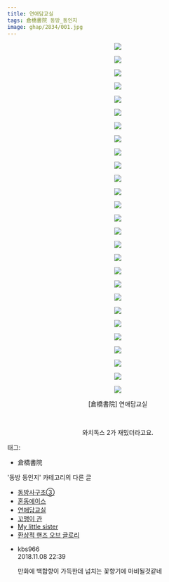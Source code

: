 ```yaml
---
title: 연애담교실
tags: 倉橋書院 동방_동인지
image: ghap/2834/001.jpg
---
```

<div class="article">
<p style="text-align: center; clear: none; float: none;"><img src="{{ site.nasurl }}/ghap/2834/001.jpg"/></p>
<p style="text-align: center; clear: none; float: none;"><img src="{{ site.nasurl }}/ghap/2834/002.jpg"/></p>
<p style="text-align: center; clear: none; float: none;"><img src="{{ site.nasurl }}/ghap/2834/003.jpg"/></p>
<p style="text-align: center; clear: none; float: none;"><img src="{{ site.nasurl }}/ghap/2834/004.jpg"/></p>
<p style="text-align: center; clear: none; float: none;"><img src="{{ site.nasurl }}/ghap/2834/005.jpg"/></p>
<p style="text-align: center; clear: none; float: none;"><img src="{{ site.nasurl }}/ghap/2834/006.jpg"/></p>
<p style="text-align: center; clear: none; float: none;"><img src="{{ site.nasurl }}/ghap/2834/007.jpg"/></p>
<p style="text-align: center; clear: none; float: none;"><img src="{{ site.nasurl }}/ghap/2834/008.jpg"/></p>
<p style="text-align: center; clear: none; float: none;"><img src="{{ site.nasurl }}/ghap/2834/009.jpg"/></p>
<p style="text-align: center; clear: none; float: none;"><img src="{{ site.nasurl }}/ghap/2834/010.jpg"/></p>
<p style="text-align: center; clear: none; float: none;"><img src="{{ site.nasurl }}/ghap/2834/011.jpg"/></p>
<p style="text-align: center; clear: none; float: none;"><img src="{{ site.nasurl }}/ghap/2834/012.jpg"/></p>
<p style="text-align: center; clear: none; float: none;"><img src="{{ site.nasurl }}/ghap/2834/013.jpg"/></p>
<p style="text-align: center; clear: none; float: none;"><img src="{{ site.nasurl }}/ghap/2834/014.jpg"/></p>
<p style="text-align: center; clear: none; float: none;"><img src="{{ site.nasurl }}/ghap/2834/015.jpg"/></p>
<p style="text-align: center; clear: none; float: none;"><img src="{{ site.nasurl }}/ghap/2834/016.jpg"/></p>
<p style="text-align: center; clear: none; float: none;"><img src="{{ site.nasurl }}/ghap/2834/017.jpg"/></p>
<p style="text-align: center; clear: none; float: none;"><img src="{{ site.nasurl }}/ghap/2834/018.jpg"/></p>
<p style="text-align: center; clear: none; float: none;"><img src="{{ site.nasurl }}/ghap/2834/019.jpg"/></p>
<p style="text-align: center; clear: none; float: none;"><img src="{{ site.nasurl }}/ghap/2834/020.jpg"/></p>
<p style="text-align: center; clear: none; float: none;"><img src="{{ site.nasurl }}/ghap/2834/021.jpg"/></p>
<p style="text-align: center; clear: none; float: none;"><img src="{{ site.nasurl }}/ghap/2834/022.jpg"/></p>
<p style="text-align: center; clear: none; float: none;"><img src="{{ site.nasurl }}/ghap/2834/023.jpg"/></p>
<p style="text-align: center; clear: none; float: none;"><img src="{{ site.nasurl }}/ghap/2834/024.jpg"/></p>
<p style="text-align: center; clear: none; float: none;"><img src="{{ site.nasurl }}/ghap/2834/025.jpg"/></p>
<p style="text-align: center; clear: none; float: none;"><img src="{{ site.nasurl }}/ghap/2834/026.jpg"/></p>
<p style="text-align: center; clear: none; float: none;"><img src="{{ site.nasurl }}/ghap/2834/027.jpg"/></p>
<p style="text-align: center; clear: none; float: none;">[倉橋書院] 연애담교실</p>
<p style="text-align: center; clear: none; float: none;"><br/></p>
<p style="text-align: center; clear: none; float: none;">와치독스 2가 재밌더라고요.</p>
</div><div class="tagTrail">
<p>태그: </p>
<ul>
<li>倉橋書院</li>
</ul>
</div><div class="another">
<p>'동방 동인지' 카테고리의 다른 글</p>
<ul>
<li><a href="/2016-12-05-ghap_2836">동방사구초③</a></li>
<li><a href="/2016-12-05-ghap_2835">혼동에이스</a></li>
<li><a href="/2016-12-05-ghap_2834">연애담교실</a></li>
<li><a href="/2016-12-03-ghap_2829">꼬맹이 관</a></li>
<li><a href="/2016-12-03-ghap_2828">My little sister</a></li>
<li><a href="/2016-12-03-ghap_2827">환상적 핸즈 오브 글로리</a></li>
</ul>
</div><div class="cb_module cb_fluid">
<div class="cb_wrt cb_profile">
<div class="comment">
<ul>
<li class="cb_thumb_off" id="comment15370090">
<div class="cb_comment_area">
<div class="cb_info_area">
<div class="cb_section">
<span class="cb_nick_name">kbs966</span>
</div>
<div class="cb_section">
<span class="cb_date">2018.11.08 22:39 </span>
</div>
</div>
<div class="cb_dsc_comment">
<p class="cb_dsc">
											만화에 백합향이 가득한데 넘치는 꽃향기에 마비될것같네
										</p>
</div>
</div></li>
</ul>
</div>
</div><!-- commentList close -->
</div>